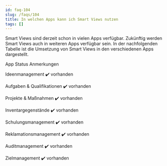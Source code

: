 ```yaml
---
id: faq-104
slug: /faqs/104
title: In welchen Apps kann ich Smart Views nutzen
tags: []
---
```

Smart Views sind derzeit schon in vielen Apps verfügbar. Zukünftig werden Smart Views auch in weiteren Apps verfügbar sein. In der nachfolgenden Tabelle ist die Umsetzung von Smart Views in den verschiedenen Apps dargestellt.




App
Status
Anmerkungen


Ideenmanagement
✔️ vorhanden
 


Aufgaben & Qualifikationen
✔️ vorhanden
 


Projekte & Maßnahmen
✔️ vorhanden
 


Inventargegenstände
✔️ vorhanden
 


Schulungsmanagement
✔️ vorhanden
 


Reklamationsmanagement
✔️ vorhanden
 


Auditmanagement
✔️ vorhanden
 


Zielmanagement
✔️ vorhanden
 


